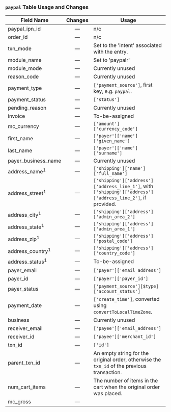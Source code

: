 ### `paypal` Table Usage and Changes



| Field Name                  | Changes | Usage                                                        |
| --------------------------- | :-----: | ------------------------------------------------------------ |
| paypal_ipn_id               | &mdash; | n/c                                                          |
| order_id                    | &mdash; | n/c                                                          |
| txn_mode                    | &mdash; | Set to the 'intent' associated with the entry.               |
| module_name                 | &mdash; | Set to 'paypalr'                                             |
| module_mode                 | &mdash; | Currently unused                                             |
| reason_code                 | &mdash; | Currently unused                                             |
| payment_type                | &mdash; | `['payment_source']`, first key, e.g. `paypal`.              |
| payment_status              | &mdash; | `['status']`                                                 |
| pending_reason              | &mdash; | Currently unused                                             |
| invoice                     | &mdash; | To-be-assigned                                               |
| mc_currency                 | &mdash; | `['amount']['currency_code']`                                |
| first_name                  | &mdash; | `['payer']['name']['given_name']`                            |
| last_name                   | &mdash; | `['payer']['name']['surname']`                               |
| payer_business_name         | &mdash; | Currently unused                                             |
| address_name<sup>1</sup>    | &mdash; | `['shipping']['name']['full_name']`                          |
| address_street<sup>1</sup>  | &mdash; | `['shipping']['address']['address_line_1']`, with `['shipping']['address']['address_line_2']`, if provided. |
| address_city<sup>1</sup>    | &mdash; | `['shipping']['address']['admin_area_2']`                    |
| address_state<sup>1</sup>   | &mdash; | `['shipping']['address']['admin_area_1']`                    |
| address_zip<sup>1</sup>     | &mdash; | `['shipping']['address']['postal_code']`                     |
| address_country<sup>1</sup> | &mdash; | `['shipping']['address']['country_code']`                    |
| address_status<sup>1</sup>  | &mdash; | To-be-assigned                                               |
| payer_email                 | &mdash; | `['payer']['email_address']`                                 |
| payer_id                    | &mdash; | `['payer']['payer_id']`                                      |
| payer_status                | &mdash; | `['payment_source'][$type]['account_status']`                |
| payment_date                | &mdash; | `['create_time']`, converted using `convertToLocalTimeZone`. |
| business                    | &mdash; | Currently unused                                             |
| receiver_email              | &mdash; | `['payee']['email_address']`                                 |
| receiver_id                 | &mdash; | `['payee']['merchant_id']`                                   |
| txn_id                      | &mdash; | `['id']`                                                     |
| parent_txn_id               | &mdash; | An empty string for the original order, otherwise the `txn_id` of the previous transaction. |
| num_cart_items              | &mdash; | The number of items in the cart when the original order was placed. |
| mc_gross                    | &mdash; |                                                              |

​	
